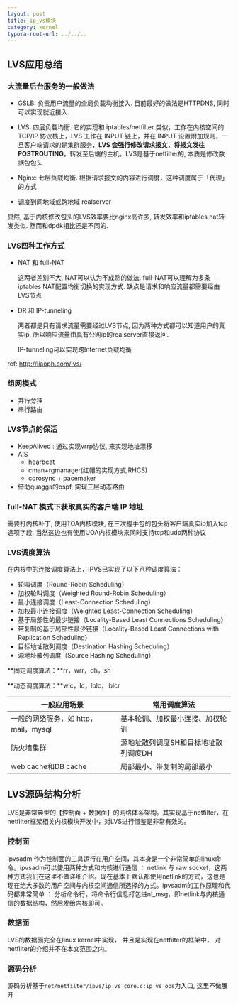 ```yaml
---
layout: post
title: ip_vs模块
category: kernel
typora-root-url: ../../..
---
```


## LVS应用总结

### 大流量后台服务的一般做法

* GSLB: 负责用户流量的全局负载均衡接入. 目前最好的做法是HTTPDNS, 同时可以实现就近接入.

* LVS: 四层负载均衡. 它的实现和 iptables/netfilter 类似，工作在内核空间的 TCP/IP 协议栈上，LVS 工作在 INPUT 链上，并在 INPUT 设置附加规则，一旦客户端请求的是集群服务，**LVS 会强行修改请求报文，将报文发往 POSTROUTING**，转发至后端的主机。LVS是基于netfilter的, 本质是修改数据包包头
* Nginx: 七层负载均衡. 根据请求报文的内容进行调度，这种调度属于「代理」的方式
* 调度到同地域或跨地域 realserver

显然, 基于内核修改包头的LVS效率要比nginx高许多, 转发效率和iptables nat转发类似. 然而和dpdk相比还是不同的.

### LVS四种工作方式

* NAT 和 full-NAT

  这两者差别不大, NAT可以认为不成熟的做法. full-NAT可以理解为多条iptables NAT配置均衡切换的实现方式. 缺点是请求和响应流量都需要经由LVS节点

* DR 和 IP-tunneling

  两者都是只有请求流量需要经过LVS节点, 因为两种方式都可以知道用户的真实ip, 所以响应流量由具有公网ip的realserver直接返回. 

  IP-tunneling可以实现跨Internet负载均衡

ref: http://liaoph.com/lvs/



### 组网模式

* 并行旁挂
* 串行路由



### LVS节点的保活

- KeepAlived : 通过实现vrrp协议, 来实现地址漂移
- AIS
  - hearbeat
  - cman+rgmanager(红帽的实现方式,RHCS)
  - corosync + pacemaker
- 借助quagga的ospf, 实现三层动态路由



### full-NAT 模式下获取真实的客户端 IP 地址

需要打内核补丁, 使用TOA内核模块, 在三次握手包的包头将客户端真实ip加入tcp选项字段. 当然这边也有使用UOA内核模块来同时支持tcp和udp两种协议



### LVS调度算法

在内核中的连接调度算法上，IPVS已实现了以下八种调度算法：

- 轮叫调度（Round-Robin Scheduling）
- 加权轮叫调度（Weighted Round-Robin Scheduling）
- 最小连接调度（Least-Connection Scheduling）
- 加权最小连接调度（Weighted Least-Connection Scheduling）
- 基于局部性的最少链接（Locality-Based Least Connections Scheduling）
- 带复制的基于局部性最少链接（Locality-Based Least Connections with Replication Scheduling）
- 目标地址散列调度（Destination Hashing Scheduling）
- 源地址散列调度（Source Hashing Scheduling）

**固定调度算法：**rr，wrr，dh，sh

**动态调度算法：**wlc，lc，lblc，lblcr

| 一般应用场景                         | 常用调度算法                         |
| ------------------------------------ | ------------------------------------ |
| 一般的网络服务，如 http，mail，mysql | 基本轮训、加权最小连接、加权轮训     |
| 防火墙集群                           | 源地址散列调度SH和目标地址散列调度DH |
| web cache和DB cache                  | 局部最小、带复制的局部最小           |



## LVS源码结构分析

LVS是非常典型的【控制面 + 数据面】的网络体系架构。其实现基于netfilter，在netfilter框架相关内核模块开发中，对LVS进行借鉴是非常有效的。

### 控制面

ipvsadm 作为控制面的工具运行在用户空间，其本身是一个非常简单的linux命令。ipvsadm可以使用两种方式和内核进行通信 ： netlink 与 raw socket，这两种方式我们在这里不做详细介绍。现在基本上默认都使用netlink的方式，这也是现在绝大多数的用户空间与内核空间通信所选择的方式。ipvsadm的工作原理和代码都非常简单 ： 分析命令行，将命令行信息打包进nl_msg，即netlink与内核通信的数据结构，然后发给内核即可。

### 数据面

LVS的数据面完全在linux kernel中实现， 并且是实现在netfilter的框架中， 对netfilter的介绍并不在本文范围之内。



### 源码分析

源码分析基于`net/netfilter/ipvs/ip_vs_core.c:ip_vs_ops`为入口, 这里不做展开